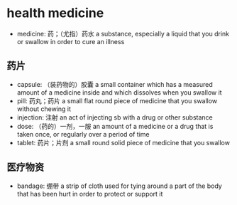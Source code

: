 # health medicine

- medicine: 药；（尤指）药水 a substance, especially a liquid that you drink or swallow in order to cure an illness

## 药片

- capsule: （装药物的）胶囊 a small container which has a measured amount of a medicine inside and which dissolves when you swallow it
- pill: 药丸；药片 a small flat round piece of medicine that you swallow without chewing it
- injection: 注射 an act of injecting sb with a drug or other substance
- dose: （药的）一剂，一服 an amount of a medicine or a drug that is taken once, or regularly over a period of time
- tablet: 药片；片剂 a small round solid piece of medicine that you swallow

## 医疗物资

- bandage: 绷带 a strip of cloth used for tying around a part of the body that has been hurt in order to protect or support it
